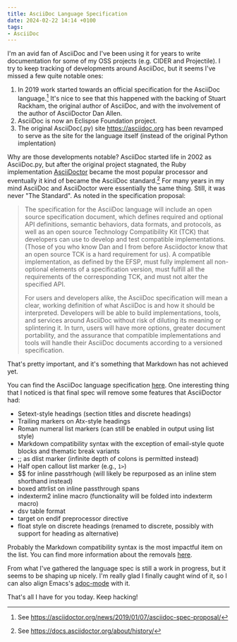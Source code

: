 ```yaml
---
title: AsciiDoc Language Specification
date: 2024-02-22 14:14 +0100
tags:
- AsciiDoc
---
```


I'm an avid fan of AsciiDoc and I've been using it for years to write
documentation for some of my OSS projects (e.g. CIDER and Projectile). I try to
keep tracking of developments around AsciiDoc, but it seems I've missed a few
quite notable ones:

1. In 2019 work started towards an official specification for the AsciiDoc
   language.[^1] It's nice to see that this happened with the backing of Stuart
   Rackham, the original author of AsciiDoc, and with the involvement of the author of AsciiDoctor Dan Allen.
2. AsciiDoc is now an Eclispse Foundation project.
3. The original AsciiDoc(.py) site <https://asciidoc.org> has been revamped to serve as the site for the language itself (instead of the original Python implentation)

Why are those developments notable? AsciiDoc started life in 2002 as
AsciiDoc.py, but after the original project stagnated, the Ruby implementation
[AsciiDoctor](https://asciidoctor.org) became the most popular processor and
eventually it kind of became the AsciiDoc standard.[^2] For many years in my
mind AsciiDoc and AsciiDoctor were essentially the same thing. Still, it was
never "The Standard". As noted in the specification proposal:

> The specification for the AsciiDoc language will include an open source
> specification document, which defines required and optional API definitions,
> semantic behaviors, data formats, and protocols, as well as an open source
> Technology Compatibility Kit (TCK) that developers can use to develop and test
> compatible implementations. (Those of you who know Dan and I from before
> Asciidoctor know that an open source TCK is a hard requirement for us). A
> compatible implementation, as defined by the EFSP, must fully implement all
> non-optional elements of a specification version, must fulfill all the
> requirements of the corresponding TCK, and must not alter the specified API.
>
> For users and developers alike, the AsciiDoc specification will mean a clear,
> working definition of what AsciiDoc is and how it should be
> interpreted. Developers will be able to build implementations, tools, and
> services around AsciiDoc without risk of diluting its meaning or splintering
> it. In turn, users will have more options, greater document portability, and
> the assurance that compatible implementations and tools will handle their
> AsciiDoc documents according to a versioned specification.

That's pretty important, and it's something that Markdown has not achieved yet.

You can find the AsciiDoc language specification
[here](https://gitlab.eclipse.org/eclipse/asciidoc-lang/asciidoc-lang). One
interesting thing that I noticed is that final spec will remove some features that
AsciiDoctor had:

* Setext-style headings (section titles and discrete headings)
* Trailing markers on Atx-style headings
* Roman numeral list markers (can still be enabled in output using list style)
* Markdown compatibility syntax with the exception of email-style quote blocks and thematic break variants
* ;; as dlist marker (infinite depth of colons is permitted instead)
* Half open callout list marker (e.g., `1>`)
* $$ for inline passtrhough (will likely be repurposed as an inline stem shorthand instead)
* boxed attrlist on inline passthrough spans
* indexterm2 inline macro (functionality will be folded into indexterm macro)
* dsv table format
* target on endif preprocessor directive
* float style on discrete headings (renamed to discrete, possibly with support for heading as alternative)

Probably the Markdown compatibility syntax is the most impactful item on the list. You
can find more information about the removals
[here](https://gitlab.eclipse.org/eclipse/asciidoc-lang/asciidoc-lang/-/blob/main/spec/outline.adoc?ref_type=heads#user-content-removed-syntax).

From what I've gathered the language spec is still a work in progress, but it seems to be shaping up nicely. I'm really glad
I finally caught wind of it, so I can also align Emacs's [adoc-mode](https://github.com/bbatsov/adoc-mode) with it.

That's all I have for you today. Keep hacking!

[^1]: See <https://asciidoctor.org/news/2019/01/07/asciidoc-spec-proposal/>
[^2]: See <https://docs.asciidoctor.org/about/history/>

